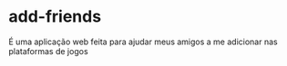 # add-friends
É uma aplicação web feita para ajudar meus amigos a me adicionar nas plataformas de jogos 
